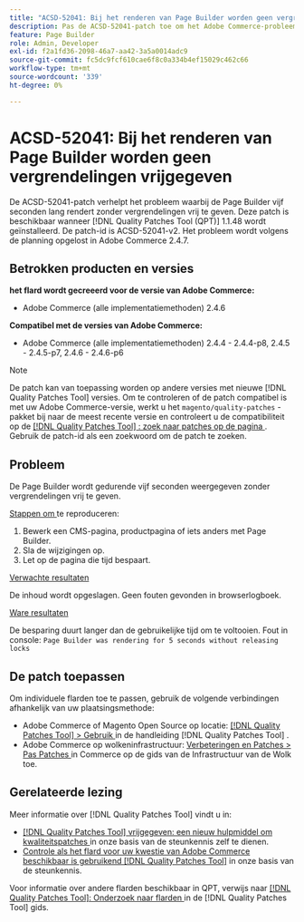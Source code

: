 ```yaml
---
title: "ACSD-52041: Bij het renderen van Page Builder worden geen vergrendelingen vrijgegeven."
description: Pas de ACSD-52041-patch toe om het Adobe Commerce-probleem op te lossen, waarbij de Page Builder vijf seconden lang wordt weergegeven zonder vergrendelingen vrij te geven.
feature: Page Builder
role: Admin, Developer
exl-id: f2a1fd36-2098-46a7-aa42-3a5a0014adc9
source-git-commit: fc5dc9fcf610cae6f8c0a334b4ef15029c462c66
workflow-type: tm+mt
source-wordcount: '339'
ht-degree: 0%

---
```


# ACSD-52041: Bij het renderen van Page Builder worden geen vergrendelingen vrijgegeven

De ACSD-52041-patch verhelpt het probleem waarbij de Page Builder vijf seconden lang rendert zonder vergrendelingen vrij te geven. Deze patch is beschikbaar wanneer [!DNL Quality Patches Tool (QPT)] 1.1.48 wordt geïnstalleerd. De patch-id is ACSD-52041-v2. Het probleem wordt volgens de planning opgelost in Adobe Commerce 2.4.7.

## Betrokken producten en versies

**het flard wordt gecreeerd voor de versie van Adobe Commerce:**

* Adobe Commerce (alle implementatiemethoden) 2.4.6

**Compatibel met de versies van Adobe Commerce:**

* Adobe Commerce (alle implementatiemethoden) 2.4.4 - 2.4.4-p8, 2.4.5 - 2.4.5-p7, 2.4.6 - 2.4.6-p6

>[!NOTE]
>
>De patch kan van toepassing worden op andere versies met nieuwe [!DNL Quality Patches Tool] versies. Om te controleren of de patch compatibel is met uw Adobe Commerce-versie, werkt u het `magento/quality-patches` -pakket bij naar de meest recente versie en controleert u de compatibiliteit op de [[!DNL Quality Patches Tool] : zoek naar patches op de pagina ](https://experienceleague.adobe.com/tools/commerce-quality-patches/index.html) . Gebruik de patch-id als een zoekwoord om de patch te zoeken.

## Probleem

De Page Builder wordt gedurende vijf seconden weergegeven zonder vergrendelingen vrij te geven.

<u> Stappen om </u> te reproduceren:

1. Bewerk een CMS-pagina, productpagina of iets anders met Page Builder.
1. Sla de wijzigingen op.
1. Let op de pagina die tijd bespaart.

<u> Verwachte resultaten </u>

De inhoud wordt opgeslagen. Geen fouten gevonden in browserlogboek.

<u> Ware resultaten </u>

De besparing duurt langer dan de gebruikelijke tijd om te voltooien.
Fout in console: ``Page Builder was rendering for 5 seconds without releasing locks``

## De patch toepassen

Om individuele flarden toe te passen, gebruik de volgende verbindingen afhankelijk van uw plaatsingsmethode:

* Adobe Commerce of Magento Open Source op locatie: [[!DNL Quality Patches Tool]  > Gebruik ](<https://experienceleague.adobe.com/docs/commerce-operations/tools/quality-patches-tool/usage.html>) in de handleiding [!DNL Quality Patches Tool] .
* Adobe Commerce op wolkeninfrastructuur: [ Verbeteringen en Patches > Pas Patches ](https://experienceleague.adobe.com/docs/commerce-cloud-service/user-guide/develop/upgrade/apply-patches.html) in Commerce op de gids van de Infrastructuur van de Wolk toe.

## Gerelateerde lezing

Meer informatie over [!DNL Quality Patches Tool] vindt u in:

* [[!DNL Quality Patches Tool]  vrijgegeven: een nieuw hulpmiddel om kwaliteitspatches ](/help/announcements/adobe-commerce-announcements/magento-quality-patches-released-new-tool-to-self-serve-quality-patches.md) in onze basis van de steunkennis zelf te dienen.
* [ Controle als het flard voor uw kwestie van Adobe Commerce beschikbaar is gebruikend  [!DNL Quality Patches Tool]](/help/support-tools/patches-available-in-qpt-tool/check-patch-for-magento-issue-with-magento-quality-patches.md) in onze basis van de steunkennis.

Voor informatie over andere flarden beschikbaar in QPT, verwijs naar [[!DNL Quality Patches Tool]: Onderzoek naar flarden ](<https://experienceleague.adobe.com/tools/commerce-quality-patches/index.html>) in de [!DNL Quality Patches Tool] gids.
